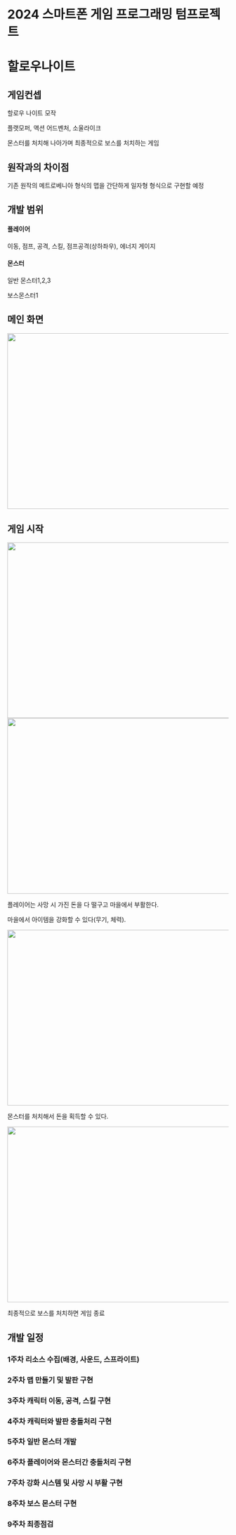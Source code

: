 # 2024 스마트폰 게임 프로그래밍 텀프로젝트

# 할로우나이트 


## 게임컨셉
할로우 나이트 모작

플랫모퍼, 액션 어드벤처, 소울라이크 

몬스터를 처치해 나아가며 최종적으로 보스를 처치하는 게임

## 원작과의 차이점
기존 원작의 메트로베니아 형식의 맵을 간단하게 일자형 형식으로 구현할 예정

## 개발 범위
#### 플레이어
이동, 점프, 공격, 스킬, 점프공격(상하좌우), 에너지 게이지

#### 몬스터
일반 몬스터1,2,3 

보스몬스터1


## 메인 화면
<img src="https://github.com/doldoly0723/SPGP_TermProject/assets/58391220/9bb75275-1345-4333-9f33-3cd8813a9678" width="800" height="400"/>

## 게임 시작
<img src="https://github.com/doldoly0723/SPGP_TermProject/assets/58391220/43447e66-be21-4655-abe7-397cffd7f73a" width="800" height="400"/>

<img src="https://github.com/doldoly0723/SPGP_TermProject/assets/58391220/98576d1e-6456-4081-9a17-8e7701549bfe" width="800" height="400"/>

플레이어는 사망 시 가진 돈을 다 떨구고 마을에서 부활한다. 

마을에서 아이템을 강화할 수 있다(무기, 체력).

<img src="https://github.com/doldoly0723/SPGP_TermProject/assets/58391220/b646cb48-ecb1-4add-ba2e-606b39830c5c" width="800" height="400"/>

몬스터를 처치해서 돈을 획득할 수 있다.

<img src="https://github.com/doldoly0723/SPGP_TermProject/assets/58391220/40bfe837-621e-4dee-81e2-78fe8bd8c4aa" width="800" height="400"/>

최종적으로 보스를 처치하면 게임 종료

## 개발 일정
### 1주차 리소스 수집(배경, 사운드, 스프라이트)
### 2주차 맵 만들기 및 발판 구현
### 3주차 캐릭터 이동, 공격, 스킬 구현
### 4주차 캐릭터와 발판 충돌처리 구현
### 5주차 일반 몬스터 개발
### 6주차 플레이어와 몬스터간 충돌처리 구현 
### 7주차 강화 시스템 및 사망 시 부활 구현
### 8주차 보스 몬스터 구현
### 9주차 최종점검


